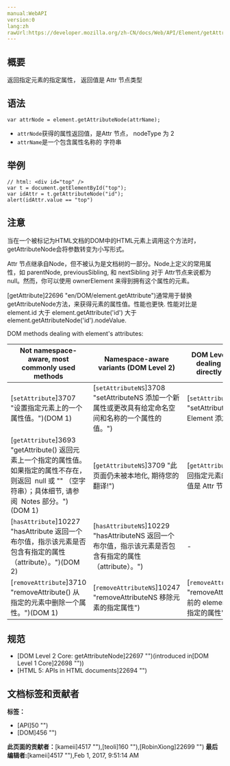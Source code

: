 ```yaml
---
manual:WebAPI
version:0
lang:zh
rawUrl:https://developer.mozilla.org/zh-CN/docs/Web/API/Element/getAttributeNode
---
```





## 概要<a name="概要"></a>


返回指定元素的指定属性， 返回值是 Attr 节点类型


## 语法<a name="语法"></a>

```
var attrNode = element.getAttributeNode(attrName);
```

* `attrNode`获得的属性返回值，是Attr 节点， nodeType 为 2
* `attrName`是一个包含属性名称的 字符串

## 举例<a name="举例"></a>

```
// html: <div id="top" /> 
var t = document.getElementById("top"); 
var idAttr = t.getAttributeNode("id"); 
alert(idAttr.value == "top")
```

## 注意<a name="注意"></a>


当在一个被标记为HTML文档的DOM中的HTML元素上调用这个方法时， getAttributeNode会将参数转变为小写形式。



Attr 节点继承自Node，但不被认为是文档树的一部分。Node上定义的常用属性，如 parentNode, previousSibling, 和 nextSibling 对于 Attr节点来说都为null。然而，你可以使用 ownerElement 来得到拥有这个属性的元素。



[getAttribute]22696 "en/DOM/element.getAttribute")通常用于替换getAttributeNode方法，来获得元素的属性值。性能也更快. 性能对比是 element.id 大于 element.getAttribute(&#39;id&#39;) 大于 element.getAttributeNode(&#39;id&#39;).nodeValue.



DOM methods dealing with element&#39;s attributes:

Not namespace-aware, most commonly used methods | Namespace-aware variants (DOM Level 2) | DOM Level 1 methods for dealing with`Attr`nodes directly (seldom used) | DOM Level 2 namespace-aware methods for dealing with`Attr`nodes directly (seldom used) 
 ---  |  ---  |  ---  |  ---  | 
[`setAttribute`]3707 "设置指定元素上的一个属性值。")(DOM 1) | [`setAttributeNS`]3708 "setAttributeNS 添加一个新属性或更改具有给定命名空间和名称的一个属性的值。") | [`setAttributeNode`]10260 "setAttributeNode() 为指定的 Element 添加属性节点.") | [`setAttributeNodeNS`]10262 "setAttributeNodeNS 可以给一个元素添加一个新的命名空间的属性节点.") 
[`getAttribute`]3693 "getAttribute() 返回元素上一个指定的属性值。如果指定的属性不存在，则返回  null 或 "" （空字符串）；具体细节, 请参阅  Notes 部分。")(DOM 1) | [`getAttributeNS`]3709 "此页面仍未被本地化, 期待您的翻译!") | [`getAttributeNode`]3694 "返回指定元素的指定属性， 返回值是 Attr 节点类型") | [`getAttributeNodeNS`]10220 "此页面仍未被本地化, 期待您的翻译!") 
[`hasAttribute`]10227 "hasAttribute 返回一个布尔值，指示该元素是否包含有指定的属性（attribute）。")(DOM 2) | [`hasAttributeNS`]10229 "hasAttributeNS 返回一个布尔值，指示该元素是否包含有指定的属性（attribute）。") | - | - 
[`removeAttribute`]3710 "removeAttribute() 从指定的元素中删除一个属性。")(DOM 1) | [`removeAttributeNS`]10247 "removeAttributeNS 移除元素的指定属性") | [`removeAttributeNode`]10249 "removeAttributeNode 从当前的 element(元素节点) 删除指定的属性") | - 


## 规范<a name="规范"></a>

* [DOM Level 2 Core: getAttributeNode]22697 "")(introduced in[DOM Level 1 Core]22698 ""))
* [HTML 5: APIs in HTML documents]22694 "")



## 文档标签和贡献者
**标签：**
* [API]50 "")
* [DOM]456 "")

**此页面的贡献者：**[kameii]4517 ""),[teoli]160 ""),[RobinXiong]22699 "")
**最后编辑者:**[kameii]4517 ""),<time>Feb 1, 2017, 9:51:14 AM</time>


